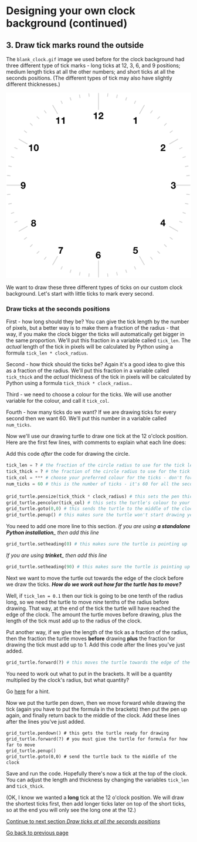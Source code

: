 # Designing your own clock background (continued)

## 3. Draw tick marks round the outside

The ```blank_clock.gif``` image we used before for the clock background had three different type of tick marks - long ticks at 12, 3, 6, and 9 positions; medium length ticks at all the other numbers; and short ticks at all the seconds positions. (The different types of tick may also have slightly different thicknesses.)

![Clock background](../Step3-Setting-up-the-Analogue-clock/blank_clock.gif "One example analogue clock") 

We want to draw these three different types of ticks on our custom clock background. Let's start with little ticks to mark every second.

### Draw ticks at the seconds positions

First - how long should they be? You can give the tick length by the number of pixels, but a better way is to make them a fraction of the radius - that way, if you make the clock bigger the ticks will automatically get bigger in the same proportion. We'll put this fraction in a variable called ```tick_len```. The *actual* length of the tick in pixels will be calculated by Python using a formula ```tick_len * clock_radius```.

Second - how thick should the ticks be? Again it's a good idea to give this as a fraction of the radius. We'll put this fraction in a variable called ```tick_thick``` and the *actual* thickness of the tick in pixels will be calculated by Python using a formula ```tick_thick * clock_radius```..

Third - we need to choose a colour for the ticks. We will use another variable for the colour, and call it ```tick_col```.

Fourth - how many ticks do we want? If we are drawing ticks for every second then we want 60. We'll put this number in a variable called ```num_ticks```.

Now we'll use our drawing turtle to draw one tick at the 12 o'clock position. Here are the first few lines, with comments to explain what each line does:

Add this code *after* the code for drawing the circle.

```python
tick_len = ? # the fraction of the circle radius to use for the tick length. You could try 0.05 to start with.
tick_thick = ? # the fraction of the circle radius to use for the tick thickness. You could try 0.005 to start with.
tick_col = *** # choose your preferred colour for the ticks - don't forget the quote marks
num_ticks = 60 # this is the number of ticks - it's 60 for all the seconds positions

grid_turtle.pensize(tick_thick * clock_radius) # this sets the pen thickness as a fraction of the clock radius
grid_turtle.pencolor(tick_col) # this sets the turtle's colour to your choice
grid_turtle.goto(0,0) # this sends the turtle to the middle of the clock
grid_turtle.penup() # this makes sure the turtle won't start drawing yet
```

You need to add one more line to this section. 
*If you are using **a standalone Python installation**_ then add this line*

```python
grid_turtle.setheading(0) # this makes sure the turtle is pointing up
```

*If you are using **trinket**_ then add this line*

```python
grid_turtle.setheading(90) # this makes sure the turtle is pointing up
```

Next we want to move the turtle out towards the edge of the clock before we draw the ticks. ***How do we work out how far the turtle has to move?***

Well, if ```tick_len = 0.1``` then our tick is going to be one tenth of the radius long, so we need the turtle to move *nine* tenths of the radius before drawing. That way, at the end of the tick the turtle will have reached the edge of the clock. The amount the turtle moves before drawing, plus the length of the tick must add up to the radius of the clock.

Put another way, if we give the length of the tick as a fraction of the radius, then the fraction the turtle moves **before** drawing **plus** the fraction for drawing the tick must add up to 1. Add this code after the lines you've just added.

```python
grid_turtle.forward(?) # this moves the turtle towards the edge of the clock
```

You need to work out what to put in the brackets. It will be a quantity multiplied by the clock's radius, but what quantity?

Go [here](README3.md) for a hint.

Now we put the turtle pen down, then we move forward while drawing the tick (again you have to put the formula in the brackets) then put the pen up again, and finally return back to the middle of the clock. Add these lines after the lines you've just added.
```
grid_turtle.pendown() # this gets the turtle ready for drawing
grid_turtle.forward(?) # you must give the turtle for formula for how far to move
grid_turtle.penup()
grid_turtle.goto(0,0) # send the turtle back to the middle of the clock
```
Save and run the code. Hopefully there's now a tick at the top of the clock. You can adjust the length and thickness by changing the variables ```tick_len``` and ```tick_thick```.

(OK, I know we wanted a **long** tick at the 12 o'clock position. We will draw the shortest ticks first, then add longer ticks later on top of the short ticks, so at the end you will only see the long one at the 12.)

[Continue to next section *Draw ticks at all the seconds positions*](README4.md)

[Go back to previous page](README7.md)
